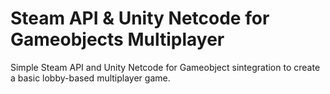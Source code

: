 # Steam API & Unity Netcode for Gameobjects Multiplayer
Simple Steam API and Unity Netcode for Gameobject sintegration to create a basic lobby-based multiplayer game.
